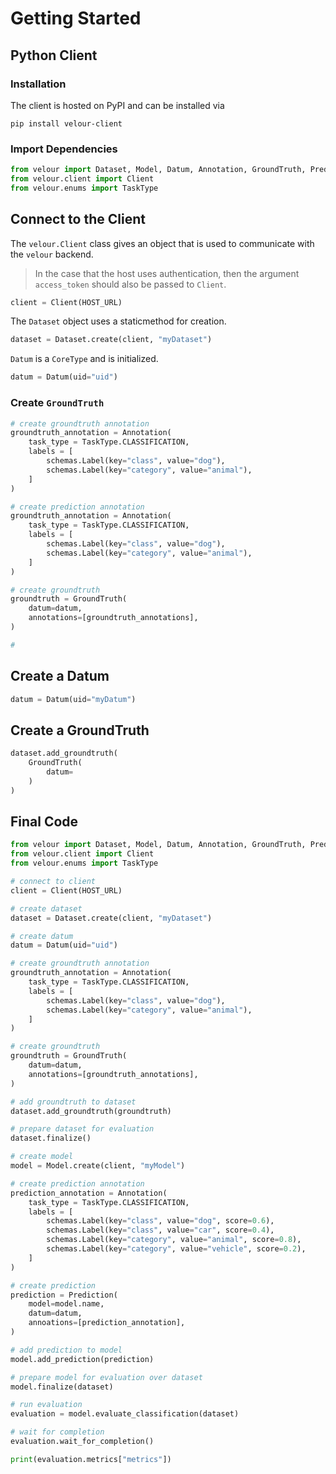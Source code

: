 # Getting Started

## Python Client

### Installation

The client is hosted on PyPI and can be installed via

```shell
pip install velour-client
```

### Import Dependencies

```py
from velour import Dataset, Model, Datum, Annotation, GroundTruth, Prediction, Label
from velour.client import Client
from velour.enums import TaskType
```

## Connect to the Client

The `velour.Client` class gives an object that is used to communicate with the `velour` backend.

> In the case that the host uses authentication, then the argument `access_token` should also be passed to `Client`.
```py
client = Client(HOST_URL)
```

The `Dataset` object uses a staticmethod for creation.

```py
dataset = Dataset.create(client, "myDataset")
```

`Datum` is a `CoreType` and is initialized.

```py
datum = Datum(uid="uid")
```

### Create `GroundTruth`
```py
# create groundtruth annotation
groundtruth_annotation = Annotation(
    task_type = TaskType.CLASSIFICATION,
    labels = [
        schemas.Label(key="class", value="dog"),
        schemas.Label(key="category", value="animal"),
    ]
)

# create prediction annotation
groundtruth_annotation = Annotation(
    task_type = TaskType.CLASSIFICATION,
    labels = [
        schemas.Label(key="class", value="dog"),
        schemas.Label(key="category", value="animal"),
    ]
)
```

```py
# create groundtruth
groundtruth = GroundTruth(
    datum=datum,
    annotations=[groundtruth_annotations],
)

#
```

## Create a Datum

```py
datum = Datum(uid="myDatum")
```

## Create a GroundTruth

```py
dataset.add_groundtruth(
    GroundTruth(
        datum=
    )
)
```

## Final Code

```py
from velour import Dataset, Model, Datum, Annotation, GroundTruth, Prediction, Label
from velour.client import Client
from velour.enums import TaskType

# connect to client
client = Client(HOST_URL)

# create dataset
dataset = Dataset.create(client, "myDataset")

# create datum
datum = Datum(uid="uid")

# create groundtruth annotation
groundtruth_annotation = Annotation(
    task_type = TaskType.CLASSIFICATION,
    labels = [
        schemas.Label(key="class", value="dog"),
        schemas.Label(key="category", value="animal"),
    ]
)

# create groundtruth
groundtruth = GroundTruth(
    datum=datum,
    annotations=[groundtruth_annotations],
)

# add groundtruth to dataset
dataset.add_groundtruth(groundtruth)

# prepare dataset for evaluation
dataset.finalize()

# create model
model = Model.create(client, "myModel")

# create prediction annotation
prediction_annotation = Annotation(
    task_type = TaskType.CLASSIFICATION,
    labels = [
        schemas.Label(key="class", value="dog", score=0.6),
        schemas.Label(key="class", value="car", score=0.4),
        schemas.Label(key="category", value="animal", score=0.8),
        schemas.Label(key="category", value="vehicle", score=0.2),
    ]
)

# create prediction
prediction = Prediction(
    model=model.name,
    datum=datum,
    annoations=[prediction_annotation],
)

# add prediction to model
model.add_prediction(prediction)

# prepare model for evaluation over dataset
model.finalize(dataset)

# run evaluation
evaluation = model.evaluate_classification(dataset)

# wait for completion
evaluation.wait_for_completion()

print(evaluation.metrics["metrics"])
```
